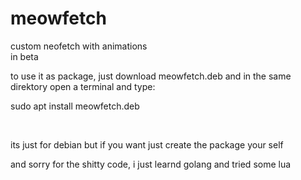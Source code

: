 # meowfetch
custom neofetch with animations
<br>
in beta

<p>to use it as package, just download meowfetch.deb and in the same direktory open a terminal and type:</p>
<p>sudo apt install meowfetch.deb</p>
<br>
<p>its just for debian but if you want just create the package your self</p>
<p>and sorry for the shitty code, i just learnd golang and tried some lua</p>
